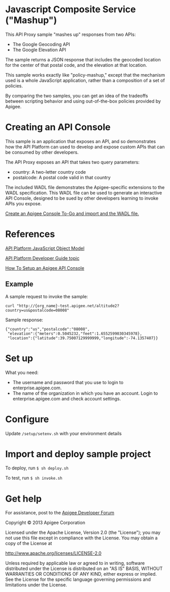 # Javascript Composite Service ("Mashup")

This API Proxy sample "mashes up" responses from two APIs:

* The Google Geocoding API
* The Google Elevation API

The sample returns a JSON response that includes the geocoded location for the center
of that postal code, and the elevation at that location.

This sample works exactly like "policy-mashup," except that the mechanism used is
a whole JavaScript application, rather than a composition of a set of policies.

By comparing the two samples, you can get an idea of the tradeoffs between scripting 
behavior and using out-of-the-box policies provided by Apigee.

# Creating an API Console

This sample is an application that exposes an API, and so demonstrates how
the API Platform can used to develop and expose custom APIs that can
be consumed by other developers.

The API Proxy exposes an API that takes two query parameters:

* country: A two-letter country code
* postalcode: A postal code valid in that country

The included WADL file demonstrates the Apigee-specific extensions to the WADL
specification. This WADL file can be used to generate an interactive API 
Console, designed to be sued by other developers learning to invoke 
APIs you expose.

[Create an Apigee Console To-Go and import and the WADL file.](http://apigee.com/togo)

# References

[API Platform JavaScript Object Model](http://apigee.com/docs/enterprise/content/apigee-javascript-object-model)

[API Platform Developer Guide topic](http://apigee.com/docs/enterprise/content/building-composite-service-2-javascript-app)

[How To Setup an Apigee API Console](http://apigee.com/docs/enterprise/content/set-apigee-api-console)

## Example

A sample request to invoke the sample:

    curl "http://{org_name}-test.apigee.net/altitude2?country=us&postalcode=08008"

Sample response:

    {"country":"us","postalcode":"08008",
     "elevation":{"meters":0.5045232,"feet":1.6552599030345978},
     "location":{"latitude":39.75007129999999,"longitude":-74.1357407}}

# Set up

What you need:

* The username and password that you use to login to enterprise.apigee.com.
* The name of the organization in which you have an account. Login to 
enterprise.apigee.com and check account settings.

# Configure 

Update `/setup/setenv.sh` with your environment details

# Import and deploy sample project

To deploy, run `$ sh deploy.sh`

To test, run `$ sh invoke.sh`

# Get help

For assistance, post to the [Apigee Developer Forum](http://support.apigee.com)

Copyright © 2013 Apigee Corporation

Licensed under the Apache License, Version 2.0 (the "License"); you may not use
this file except in compliance with the License. You may obtain a copy
of the License at

http://www.apache.org/licenses/LICENSE-2.0

Unless required by applicable law or agreed to in writing, software
distributed under the License is distributed on an "AS IS" BASIS,
WITHOUT WARRANTIES OR CONDITIONS OF ANY KIND, either express or implied.
See the License for the specific language governing permissions and
limitations under the License.

